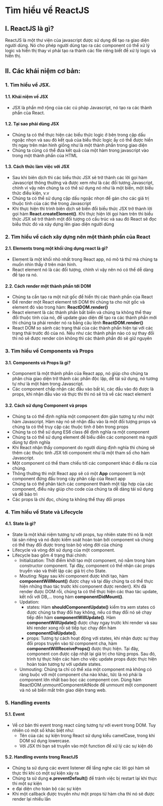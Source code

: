 # Tìm hiểu về ReactJS
## I. ReactJS là gì?

ReactJS là một thư viện của javascript được sử dụng để tạo ra giao diện người dùng. Nó cho phép người dùng tạo ra các component có thể xử lý logic và hiển thị thay vì phải tạo ra thành các file riêng biết để xử lý logic và hiển thị.

## II. Các khái niệm cơ bản:
### 1. Tìm hiểu về JSX.
#### 1.1. Khái niệm về JSX 
+ JSX là phần mở rộng của các cú pháp Javascript, nó tạo ra các thành phần của React.
#### 1.2. Tại sao phải dùng JSX
+ Chúng ta có thể thực hiện các biểu thức logic ở bên trong cặp dấu ngoặc nhọn và sau đó kết quả của biểu thức logic ấy có thể được hiển thị ngay trên màn hình giống như là một thành phần trong giao diện
+ Chúng ta cũng có thể đưa kết quả của một hàm trong javascript vào trong một thành phần của HTML

#### 1.3. Cách thức làm việc với JSX
+ Sau khi biên dịch thì các biểu thức JSX sẽ trở thành các lời gọi hàm Javascript thông thường và được xem như là các đối tương Javascript, chính vì vậy nên chúng ta có thể sử dụng nó như là một biến, một biểu thức điều kiện, v.v
+ Chúng ta có thể sử dụng cặp dấu ngoặc nhọn để gán cho các giá trị thuộc tính của các thẻ trong Javascript
+ Khi thực hiện thì trình biên dịch sẽ biến đổi biểu thức JSX trở thành lời gọi hàm **React.createElement()**. Khi thực hiện lời gọi hàm trên thì biểu thức JSX sẽ trở thành một đối tượng có cấu trúc và sau đó React sẽ đọc biểu thức đó và xây dựng lên giao diện người dùng

### 2. Tìm hiểu về cách xây dựng nên một thành phần của React 
#### 2.1. Elements trong một khối ứng dụng react là gì?
+ Element là một khối nhỏ nhất trong React app, nó mô tả thứ mà chúng ta muốn nhìn thấy ở trên màn hình.
+ React element nó là các đối tượng, chính vì vậy nên nó có thể dễ dàng để tạo ra nó.
#### 2.2. Cách render một thành phần tới DOM
+ Chúng ta cần tạo ra một nút gốc để hiển thị các thành phần của React
+ Để render một React element tới DOM thì chúng ta cho nút gốc và element đó vào trong hàm: **ReactDOM.render()**
+ React element là các thành phần bất biến và chúng ta không thể thay đổi thuộc tính của nó, để update giao diện để tạo ra các thành phần mới thì chúng ta phải render nó ra bằng câu lệnh **ReactDOM.render()**
+ React DOM so sánh các trạng thái của các thành phần hiện tại với các trạng thái trước đó của nó. Nếu như các thành phần nào có sự thay đổi thì nó sẽ được render còn không thì các thành phần đó sẽ giữ nguyên
### 3. Tìm hiểu về Components và Props
#### 3.1. Components và Props là gì?
+ Component là một thành phần của React app, nó giúp cho chúng ta phân chia giao diện trở thành các phần độc lập, dễ tái sử dụng, nó tương tự như là một hàm trong Javascript. 
+ Các component chấp nhận các đầu vào bất kì, các đầu vào đó được là props, khi nhận đầu vào và thực thi thì nó sẽ trả về các react element 
#### 3.2. Cách sử dụng Component và props
+ Chúng ta có thể định nghĩa một component đơn giản tương tự như một hàm Javascript. Hàm này nó sẽ nhận đầu vào là một đối tượng props và chúng ta có thể truy cập các thuộc tính ở bên trong props
+ Chúng ta có thể sử dụng ES6 class để định nghĩa ra một component
+ Chúng ta có thể sử dụng element để biểu diễn các component mà người dùng tự định nghĩa
+ Khi React nhận thấy component do người dùng định nghĩa thì chúng sẽ thêm các thuộc tính JSX tới component như là một tham số cho hàm Javascript.
+ Một component có thể tham chiếu tới các component khác ở đầu ra của chúng. 
+ Thông thường thì một React app sẽ có một **App** component là một component đứng đầu trong cây phân cấp của React app
+ Chúng ta có thể phân tách các component thành một tập hợp của các component, điều này giúp cho code của chúng ta dễ dàng tái sử dụng và dễ bảo trì
+ Các props là chỉ đọc, chúng ta không thể thay đổi props
### 4. Tìm hiểu về State và Lifecycle
#### 4.1. State là gì?
- State là một khái niệm tương tự với props, tuy nhiên state thì nó là một tài sản riêng và nó được kiểm soát hoàn toàn bởi component và chúng có thể thay đổi được trong toàn bộ vòng đời của chúng
- Lifecycle và vòng đời sử dụng của một component.
- Lifecycle bao gồm 4 trạng thái chính:
  + Initialization:  Thời điểm khởi tạo một component, nó nằm trong hàm constructor component. Tại đây, component có thể nhận các props truyền vào và thiết lập các giá trị cho State.
  + Mouting: Ngay sau khi component được khởi tạo, hàm **componentWillMount()** được chạy và tại đây chúng ta có thể thực hiện những thao tác trước khi component được render(). Khi đã render được DOM rồi, chúng ta có thể thực hiện các thao tác update, kết nối với DB,... trong hàm **componentDidMount()**.
  + Updation:
    - states: Hàm **shouldComponentUpdate()** kiểm tra xem states có được chúng ta thay đổi hay không, nếu có thay đổi nó sẽ chạy tiếp đến hàm **componentWillUpdate()**. Hàm **componentWillUpdate()** được chạy ngay trước khi render và sau khi render xong rồi sẽ tiếp tục chạy đến hàm **componentDidUpdate()**. 
    -  props: Tương tự cách hoạt động với states, khi nhận được sự thay đổi props truyền vào từ component cha, hàm **componentWillReceiveProps()** được thực hiện. Tại đây, component con được cập nhật lại giá trị cho từng props. Sau đó, trình tự thực hiện các hàm cho việc update props được thực hiện hoàn toàn tương tự với update states.
  + Unmouting:  Chúng ta chỉ có thể xóa một component mà không có ràng buộc với một component cha nào khác, tức là nó phải là component lớn nhất bao bọc các component con.  Dùng hàm ReactDOM.unmountComponentAtNode để unmount một component và nó sẽ biến mất trên giao diện trang web.

### 5. Handling events
#### 5.1. Event
- Về cơ bản thì event trong react cũng tương tự với event trong DOM. Tuy nhiên có một số khác biệt như:
   + Tên của các sự kiện trong React sử dụng kiểu camelCase, trong khi DOM sử dụng lowercase.
   + Với JSX thì bạn sẽ truyền vào một function để xử lý các sự kiện đó
#### 5.2. Handling events trong ReactJS
- Chúng ta sử dụng các event listener để lắng nghe các lời gọi hàm sẽ thực thi khi có một sự kiện xảy ra
- Chúng ta sử dụng **e.preventDefault()** để tránh việc bị restart lại khi thực thi một sự kiện
- e đại diện cho toàn bộ các sự kiện 
- Khi một callback được truyền như một props từ hàm cha thì nó sẽ được render lại nhiều lần
